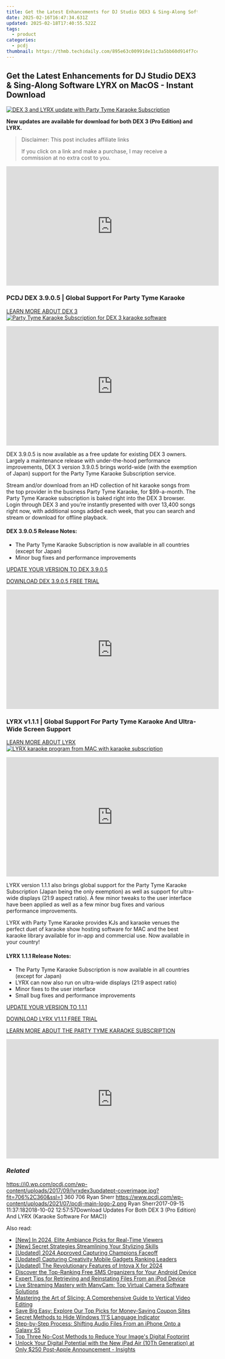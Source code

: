 ```yaml
---
title: Get the Latest Enhancements for DJ Studio DEX3 & Sing-Along Software LYRX on MacOS - Instant Download
date: 2025-02-16T16:47:34.631Z
updated: 2025-02-18T17:40:55.522Z
tags:
  - product
categories:
  - pcdj
thumbnail: https://thmb.techidaily.com/895e63c00991de11c3a5bb60d914f7ce63bcb7f1c27750a5c3c9cc5c0ae68538.jpg
---
```


## Get the Latest Enhancements for DJ Studio DEX3 & Sing-Along Software LYRX on MacOS - Instant Download

[![DEX 3 and LYRX update with Party Tyme Karaoke Subscription](https://i0.wp.com/pcdj.com/wp-content/uploads/2017/09/lyrxdex3updatept-coverimage.jpg?resize=706%2C321&ssl=1)](https://i0.wp.com/pcdj.com/wp-content/uploads/2017/09/lyrxdex3updatept-coverimage.jpg?fit=706%2C360&ssl=1 "DEX 3 and LYRX update with Party Tyme Karaoke Subscription")

**New updates are available for download for both DEX 3 (Pro Edition) and LYRX.**

>  Disclaimer: This post includes affiliate links
>
>  If you click on a link and make a purchase, I may receive a commission at no extra cost to you.
>

<!-- affiliate ads begin -->
<iframe width="560" height="315" src="https://www.youtube.com/embed/9wiIVztRIqQ?si=GBgdwQ78k5hbeFDv" title="YouTube video player" frameborder="0" allow="accelerometer; autoplay; clipboard-write; encrypted-media; gyroscope; picture-in-picture; web-share" referrerpolicy="strict-origin-when-cross-origin" allowfullscreen></iframe>
<!-- affiliate ads end -->

### PCDJ DEX 3.9.0.5 | Global Support For Party Tyme Karaoke

[LEARN MORE ABOUT DEX 3 ![Party Tyme Karaoke Subscription for DEX 3 karaoke software](https://i1.wp.com/pcdj.com/wp-content/uploads/2017/07/DEX3-PartyTyme.jpg?fit=300%2C169&ssl=1 "Party Tyme Karaoke Subscription for DEX 3 karaoke software")](https://tools.techidaily.com/pcdj/products/)

<!-- affiliate ads begin -->
<iframe width="560" height="315" src="https://www.youtube.com/embed/UUPt2zKtJ5k?si=LLHdsFDLzVByJsKj" title="YouTube video player" frameborder="0" allow="accelerometer; autoplay; clipboard-write; encrypted-media; gyroscope; picture-in-picture; web-share" referrerpolicy="strict-origin-when-cross-origin" allowfullscreen></iframe>
<!-- affiliate ads end -->

DEX 3.9.0.5 is now available as a free update for existing DEX 3 owners. Largely a maintenance release with under-the-hood performance improvements, DEX 3 version 3.9.0.5 brings world-wide (with the exemption of Japan) support for the Party Tyme Karaoke Subscription service.

Stream and/or download from an HD collection of hit karaoke songs from the top provider in the business Party Tyme Karaoke, for $99-a-month. The Party Tyme Karaoke subscription is baked right into the DEX 3 browser. Login through DEX 3 and you’re instantly presented with over 13,400 songs right now, with additional songs added each week, that you can search and stream or download for offline playback.

#### DEX 3.9.0.5 Release Notes:

* The Party Tyme Karaoke Subscription is now available in all countries (except for Japan)
* Minor bug fixes and performance improvements

[UPDATE YOUR VERSION TO DEX 3.9.0.5](https://tools.techidaily.com/pcdj/products/)

[DOWNLOAD DEX 3.9.0.5 FREE TRIAL](https://tools.techidaily.com/pcdj/products/)

<!-- affiliate ads begin -->
<iframe width="560" height="315" src="https://www.youtube.com/embed/aoMiYpYiFZs?si=qvYvGytDD17fvSXO" title="YouTube video player" frameborder="0" allow="accelerometer; autoplay; clipboard-write; encrypted-media; gyroscope; picture-in-picture; web-share" referrerpolicy="strict-origin-when-cross-origin" allowfullscreen></iframe>
<!-- affiliate ads end -->

### LYRX v1.1.1 | Global Support For Party Tyme Karaoke And Ultra-Wide Screen Support

[LEARN MORE ABOUT LYRX ![LYRX karaoke program from MAC with karaoke subscription](https://i0.wp.com/pcdj.com/wp-content/uploads/2017/08/LYRX11_screenshot1.png?fit=300%2C188&ssl=1 "LYRX karaoke program from MAC with karaoke subscription")](http://www.lyrxkaraoke.com)

<!-- affiliate ads begin -->
<iframe width="560" height="315" src="https://www.youtube.com/embed/_SbYznUy_zY?si=ThBkP934r3mizi48" title="YouTube video player" frameborder="0" allow="accelerometer; autoplay; clipboard-write; encrypted-media; gyroscope; picture-in-picture; web-share" referrerpolicy="strict-origin-when-cross-origin" allowfullscreen></iframe>
<!-- affiliate ads end -->

LYRX version 1.1.1 also brings global support for the Party Tyme Karaoke Subscription (Japan being the only exemption) as well as support for ultra-wide displays (21:9 aspect ratio). A few minor tweaks to the user interface have been applied as well as a few minor bug fixes and various performance improvements.

LYRX with Party Tyme Karaoke provides KJs and karaoke venues the perfect duet of karaoke show hosting software for MAC and the best karaoke library available for in-app and commercial use. Now available in your country!

#### LYRX 1.1.1 Release Notes:

* The Party Tyme Karaoke Subscription is now available in all countries (except for Japan)
* LYRX can now also run on ultra-wide displays (21:9 aspect ratio)
* Minor fixes to the user interface
* Small bug fixes and performance improvements

[UPDATE YOUR VERSION TO 1.1.1](https://tools.techidaily.com/pcdj/products/)

[DOWNLOAD LYRX V1.1.1 FREE TRIAL](http://lyrxkaraoke.com/free-trial-2/)

[LEARN MORE ABOUT THE PARTY TYME KARAOKE SUBSCRIPTION](https://tools.techidaily.com/pcdj/products/)

<!-- affiliate ads begin -->
<iframe width="560" height="315" src="https://www.youtube.com/embed/ASUEYpqSP5E?si=0KOZxrTVexTuUkRn" title="YouTube video player" frameborder="0" allow="accelerometer; autoplay; clipboard-write; encrypted-media; gyroscope; picture-in-picture; web-share" referrerpolicy="strict-origin-when-cross-origin" allowfullscreen></iframe>
<!-- affiliate ads end -->

### _Related_

https://i0.wp.com/pcdj.com/wp-content/uploads/2017/09/lyrxdex3updatept-coverimage.jpg?fit=706%2C360&ssl=1 360 706 Ryan Sherr https://www.pcdj.com/wp-content/uploads/2021/07/pcdj-main-logo-2.png Ryan Sherr2017-09-15 11:37:182018-10-02 12:57:57Download Updates For Both DEX 3 (Pro Edition) And LYRX (Karaoke Software For MAC)}

<ins class="adsbygoogle"
     style="display:block"
     data-ad-format="autorelaxed"
     data-ad-client="ca-pub-7571918770474297"
     data-ad-slot="1223367746"></ins>

<ins class="adsbygoogle"
     style="display:block"
     data-ad-client="ca-pub-7571918770474297"
     data-ad-slot="8358498916"
     data-ad-format="auto"
     data-full-width-responsive="true"></ins>

<span class="atpl-alsoreadstyle">Also read:</span>
<div><ul>
<li><a href="https://fox-direct.techidaily.com/new-in-2024-elite-ambiance-picks-for-real-time-viewers/"><u>[New] In 2024, Elite Ambiance Picks for Real-Time Viewers</u></a></li>
<li><a href="https://extra-guidance.techidaily.com/new-secret-strategies-streamlining-your-stylizing-skills/"><u>[New] Secret Strategies Streamlining Your Stylizing Skills</u></a></li>
<li><a href="https://remote-screen-capture.techidaily.com/updated-2024-approved-capturing-champions-faceoff/"><u>[Updated] 2024 Approved Capturing Champions Faceoff</u></a></li>
<li><a href="https://extra-hints.techidaily.com/updated-capturing-creativity-mobile-gadgets-ranking-leaders/"><u>[Updated] Capturing Creativity Mobile Gadgets Ranking Leaders</u></a></li>
<li><a href="https://fox-access.techidaily.com/updated-the-revolutionary-features-of-intova-x-for-2024/"><u>[Updated] The Revolutionary Features of Intova X for 2024</u></a></li>
<li><a href="https://win-hot.techidaily.com/discover-the-top-ranking-free-sms-organizers-for-your-android-device/"><u>Discover the Top-Ranking Free SMS Organizers for Your Android Device</u></a></li>
<li><a href="https://win-hot.techidaily.com/expert-tips-for-retrieving-and-reinstating-files-from-an-ipod-device/"><u>Expert Tips for Retrieving and Reinstating Files From an iPod Device</u></a></li>
<li><a href="https://some-approaches.techidaily.com/live-streaming-mastery-with-manycam-top-virtual-camera-software-solutions/"><u>Live Streaming Mastery with ManyCam: Top Virtual Camera Software Solutions</u></a></li>
<li><a href="https://win-hot.techidaily.com/mastering-the-art-of-slicing-a-comprehensive-guide-to-vertical-video-editing/"><u>Mastering the Art of Slicing: A Comprehensive Guide to Vertical Video Editing</u></a></li>
<li><a href="https://tech-recovery.techidaily.com/save-big-easy-explore-our-top-picks-for-money-saving-coupon-sites/"><u>Save Big Easy: Explore Our Top Picks for Money-Saving Coupon Sites</u></a></li>
<li><a href="https://win11-tips.techidaily.com/secret-methods-to-hide-windows-11s-language-indicator/"><u>Secret Methods to Hide Windows 11'S Language Indicator</u></a></li>
<li><a href="https://win-hot.techidaily.com/step-by-step-process-shifting-audio-files-from-an-iphone-onto-a-galaxy-s5/"><u>Step-by-Step Process: Shifting Audio Files From an iPhone Onto a Galaxy S5</u></a></li>
<li><a href="https://win-hot.techidaily.com/top-three-no-cost-methods-to-reduce-your-images-digital-footprint/"><u>Top Three No-Cost Methods to Reduce Your Image's Digital Footprint</u></a></li>
<li><a href="https://techno-recovery.techidaily.com/unlock-your-digital-potential-with-the-new-ipad-air-10th-generation-at-only-250-post-apple-announcement-insights/"><u>Unlock Your Digital Potential with the New iPad Air (10Th Generation) at Only $250 Post-Apple Announcement - Insights</u></a></li>
</ul></div>

